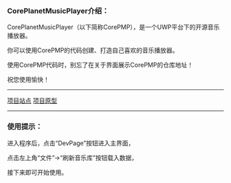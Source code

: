
<h3>CorePlanetMusicPlayer介绍：</h3>
<p>CorePlanetMusicPlayer（以下简称CorePMP），是一个UWP平台下的开源音乐播放器。</p>
<p>你可以使用CorePMP的代码创建、打造自己喜欢的音乐播放器。</p>
<p>使用CorePMP代码时，别忘了在关于界面展示CorePMP的仓库地址！</p>
<p>祝您使用愉快！</p>
<hr> 
<a href="http://pigeon_ming.jsppc.asia/index.php/coreplanetmusicplayer">项目站点</a>
<a href="http://pigeon_ming.jsppc.asia/index.php/planetmusicplayer">项目原型</a>
<hr>
<h3>使用提示：</h3> 
<p>进入程序后，点击“DevPage”按钮进入主界面，</p> 
<p>点击左上角“文件”->“刷新音乐库”按钮载入数据，</p> 
<p>接下来即可开始使用。</p> 
